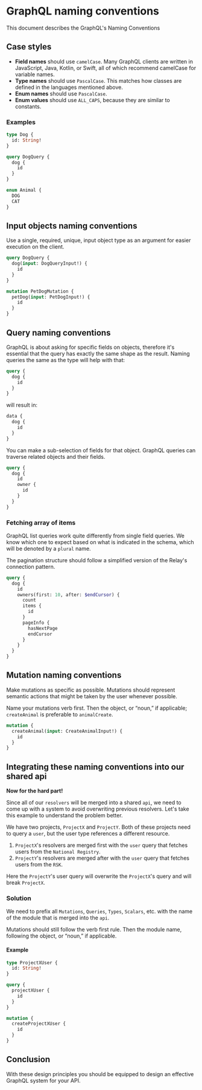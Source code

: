 # GraphQL naming conventions

This document describes the GraphQL's Naming Conventions

## Case styles

- **Field names** should use `camelCase`. Many GraphQL clients are written in JavaScript, Java, Kotlin, or Swift, all of which recommend camelCase for variable names.
- **Type names** should use `PascalCase`. This matches how classes are defined in the languages mentioned above.
- **Enum names** should use `PascalCase`.
- **Enum values** should use `ALL_CAPS`, because they are similar to constants.

### Examples

```graphql
type Dog {
  id: String!
}

query DogQuery {
  dog {
    id
  }
}

enum Animal {
  DOG
  CAT
}
```

## Input objects naming conventions

Use a single, required, unique, input object type as an argument for easier execution on the client.

```graphql
query DogQuery {
  dog(input: DogQueryInput!) {
    id
  }
}

mutation PetDogMutation {
  petDog(input: PetDogInput!) {
    id
  }
}
```

## Query naming conventions

GraphQL is about asking for specific fields on objects, therefore it's essential that the query has exactly the same shape as the result. Naming queries the same as the type will help with that:

```graphql
query {
  dog {
    id
  }
}
```

will result in:

```graphql
data {
  dog {
    id
  }
}
```

You can make a sub-selection of fields for that object. GraphQL queries can traverse related objects and their fields.

```graphql
query {
  dog {
    id
    owner {
      id
    }
  }
}
```

### Fetching array of items

GraphQL list queries work quite differently from single field queries. We know which one to expect based on what is indicated in the schema, which will be denoted by a `plural` name.

The pagination structure should follow a simplified version of the Relay's connection pattern.

```graphql
query {
  dog {
    id
    owners(first: 10, after: $endCursor) {
      count
      items {
        id
      }
      pageInfo {
        hasNextPage
        endCursor
      }
    }
  }
}
```

## Mutation naming conventions

Make mutations as specific as possible. Mutations should represent semantic actions that might be taken by the user whenever possible.

Name your mutations verb first. Then the object, or “noun,” if applicable; `createAnimal` is preferable to `animalCreate`.

```graphql
mutation {
  createAnimal(input: CreateAnimalInput!) {
    id
  }
}
```

## Integrating these naming conventions into our shared api

**Now for the hard part!**

Since all of our `resolvers` will be merged into a shared `api`, we need to come up with a system to avoid overwriting previous resolvers. Let's take this example to understand the problem better.

We have two projects, `ProjectX` and `ProjectY`. Both of these projects need to query a `user`, but the user type references a different resource.

1. `ProjectX`'s resolvers are merged first with the `user` query that fetches users from the `National Registry`.
2. `ProjectY`'s resolvers are merged after with the `user` query that fetches users from the `RSK`.

Here the `ProjectY`'s user query will overwrite the `ProjectX`'s query and will break `ProjectX`.

### Solution

We need to prefix all `Mutations`, `Queries`, `Types`, `Scalars`, etc. with the name of the module that is merged into the `api`.

Mutations should still follow the verb first rule. Then the module name, following the object, or “noun,” if applicable.

#### Example

```graphql
type ProjectXUser {
  id: String!
}

query {
  projectXUser {
    id
  }
}

mutation {
  createProjectXUser {
    id
  }
}
```

## Conclusion

With these design principles you should be equipped to design an effective GraphQL system for your API.
